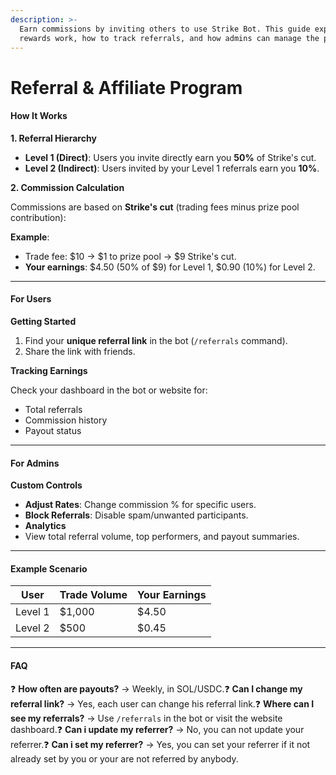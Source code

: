 ```yaml
---
description: >-
  Earn commissions by inviting others to use Strike Bot. This guide explains how
  rewards work, how to track referrals, and how admins can manage the program.
---
```


# Referral & Affiliate Program

#### **How It Works** <a href="#how-it-works" id="how-it-works"></a>

**1. Referral Hierarchy**

* **Level 1 (Direct)**: Users you invite directly earn you **50%** of Strike's cut.
* **Level 2 (Indirect)**: Users invited by your Level 1 referrals earn you **10%**.

**2. Commission Calculation**

Commissions are based on **Strike's cut** (trading fees minus prize pool contribution):

**Example**:

* Trade fee: $10 → $1 to prize pool → $9 Strike's cut.
* **Your earnings**: $4.50 (50% of $9) for Level 1, $0.90 (10%) for Level 2.

***

#### **For Users** <a href="#for-users" id="for-users"></a>

**Getting Started**

1. Find your **unique referral link** in the bot (`/referrals` command).
2. Share the link with friends.

**Tracking Earnings**

Check your dashboard in the bot or website for:

* Total referrals
* Commission history
* Payout status

***

#### **For Admins** <a href="#for-admins" id="for-admins"></a>

**Custom Controls**

* **Adjust Rates**: Change commission % for specific users.
* **Block Referrals**: Disable spam/unwanted participants.
* **Analytics**
* View total referral volume, top performers, and payout summaries.

***

#### **Example Scenario** <a href="#example-scenario" id="example-scenario"></a>

| User    | Trade Volume | Your Earnings |
| ------- | ------------ | ------------- |
| Level 1 | $1,000       | $4.50         |
| Level 2 | $500         | $0.45         |

***

#### **FAQ** <a href="#faq" id="faq"></a>

❓ **How often are payouts?** → Weekly, in SOL/USDC.❓ **Can I change my referral link?** → Yes, each user can change his referral link.❓ **Where can I see my referrals?** → Use `/referrals` in the bot or visit the website dashboard.❓ **Can i update my referrer?** → No, you can not update your referrer.❓ **Can i set my referrer?** → Yes, you can set your referrer if it not already set by you or your are not referred by anybody.
